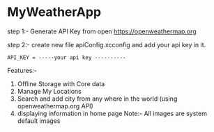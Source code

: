 # MyWeatherApp
step 1:- Generate API Key from open https://openweathermap.org

step 2:- create new file apiConfig.xcconfig and add your api key in it.

 ```
API_KEY = -----your api key ----------

```

Features:- 

1. Offline Storage with Core data
2. Manage My Locations
3. Search and add city from any where in the world (using openweathermap.org API)
4. displaying information in home page 
Note:- All images are system default images
